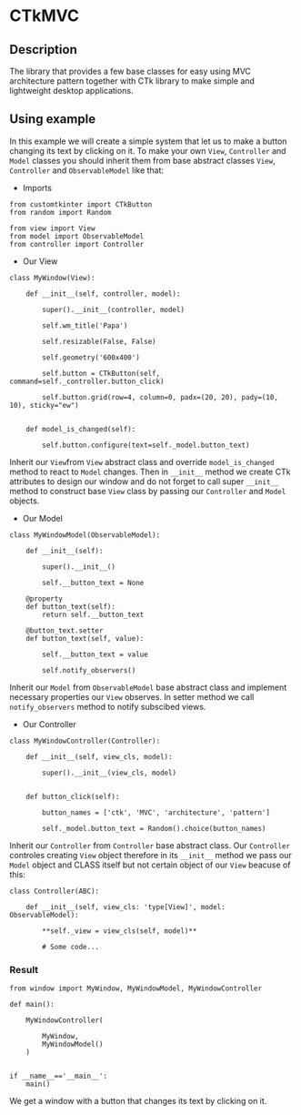 # CTkMVC

## Description

The library that provides a few base classes for easy using MVC architecture pattern together with CTk library to make simple and lightweight desktop applications.

## Using example

In this example we will create a simple system that let us to make a button changing its text by clicking on it. To make your own `View`, `Controller` and `Model` classes you should inherit them from base abstract classes `View`, `Controller` and `ObservableModel` like that:

* Imports

```
from customtkinter import CTkButton
from random import Random

from view import View
from model import ObservableModel
from controller import Controller
```

* Our View

```
class MyWindow(View):

    def __init__(self, controller, model):

        super().__init__(controller, model)

        self.wm_title('Papa')

        self.resizable(False, False)

        self.geometry('600x400')

        self.button = CTkButton(self, command=self._controller.button_click)

        self.button.grid(row=4, column=0, padx=(20, 20), pady=(10, 10), sticky="ew")


    def model_is_changed(self):
        
        self.button.configure(text=self._model.button_text)
```

Inherit our `View`from `View` abstract class and override `model_is_changed` method to react to `Model` changes. Then in `__init__` method we create CTk attributes to design our window and do not forget to call super `__init__` method to construct base `View` class by passing our `Controller` and `Model` objects.

* Our Model

```
class MyWindowModel(ObservableModel):

    def __init__(self):

        super().__init__()
        
        self.__button_text = None

    @property
    def button_text(self):
        return self.__button_text
    
    @button_text.setter
    def button_text(self, value):

        self.__button_text = value

        self.notify_observers()
```

Inherit our `Model` from `ObservableModel` base abstract class and implement necessary properties our `View` observes. In setter method we call `notify_observers` method to notify subscibed views.

* Our Controller

```
class MyWindowController(Controller):

    def __init__(self, view_cls, model):

        super().__init__(view_cls, model)

    
    def button_click(self):

        button_names = ['ctk', 'MVC', 'architecture', 'pattern']

        self._model.button_text = Random().choice(button_names)
```

Inherit our `Controller` from `Controller` base abstract class. Our `Controller` controles creating `View` object therefore in its `__init__` method we pass our `Model` object and CLASS itself but not certain object of our `View` beacuse of this:

```
class Controller(ABC):

    def __init__(self, view_cls: 'type[View]', model: ObservableModel):

        **self._view = view_cls(self, model)**
        
        # Some code...
```

### Result

```
from window import MyWindow, MyWindowModel, MyWindowController

def main():
    
    MyWindowController(

        MyWindow,
        MyWindowModel()
    )


if __name__=='__main__':
    main()
```

We get a window with a button that changes its text by clicking on it.